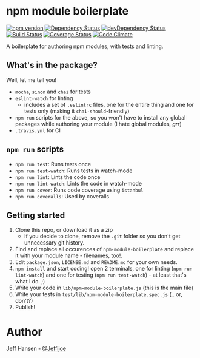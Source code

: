 # npm module boilerplate

[![npm version](https://badge.fury.io/js/YOUR-NPM-MODULE.svg)](https://badge.fury.io/js/YOUR-NPM-MODULE)
[![Dependency Status](https://david-dm.org/jeffijoe/npm-module-boilerplate.svg)](https://david-dm.org/jeffijoe/npm-module-boilerplate)
[![devDependency Status](https://david-dm.org/jeffijoe/npm-module-boilerplate/dev-status.svg)](https://david-dm.org/jeffijoe/npm-module-boilerplate#info=devDependencies)
[![Build Status](https://travis-ci.org/jeffijoe/npm-module-boilerplate.svg?branch=master)](https://travis-ci.org/jeffijoe/npm-module-boilerplate)
[![Coverage Status](https://coveralls.io/repos/github/jeffijoe/npm-module-boilerplate/badge.svg?branch=master)](https://coveralls.io/github/jeffijoe/npm-module-boilerplate?branch=master)
[![Code Climate](https://codeclimate.com/github/jeffijoe/npm-module-boilerplate/badges/gpa.svg)](https://codeclimate.com/github/jeffijoe/npm-module-boilerplate)

A boilerplate for authoring npm modules, with tests and linting.

## What's in the package?

Well, let me tell you!

* `mocha`, `sinon` and `chai` for tests
* `eslint-watch` for linting
    * includes a set of `.eslintrc` files, one for the entire thing and one for tests only (making it `chai-should`-friendly)
* `npm run` scripts for the above, so you won't have to install any global packages while authoring your module (I hate global modules, *grr*)
* `.travis.yml` for CI

## `npm run` scripts

* `npm run test`: Runs tests once
* `npm run test-watch`: Runs tests in watch-mode
* `npm run lint`: Lints the code once
* `npm run lint-watch`: Lints the code in watch-mode
* `npm run cover`: Runs code coverage using `istanbul`
* `npm run coveralls`: Used by coveralls

## Getting started

1. Clone this repo, or download it as a zip
    * If you decide to clone, remove the `.git` folder so you don't get unnecessary git history.
2. Find and replace all occurences of `npm-module-boilerplate` and replace
   it with your module name - filenames, too!.
3. Edit `package.json`, `LICENSE.md` and `README.md` for your own needs.
4. `npm install` and start coding! open 2 terminals, one for linting (`npm run lint-watch`) and one for testing (`npm run test-watch`) - at least that's what I do. ;)
5. Write your code in `lib/npm-module-boilerplate.js` (this is the main file)
6. Write your tests in `test/lib/npm-module-boilerplate.spec.js` (.. or, don't?)
7. Publish!

# Author

Jeff Hansen - [@Jeffijoe](https://twitter.com/Jeffijoe)
